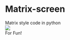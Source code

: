 # Matrix-screen
Matrix style code in python<br>
<img src="https://upload.wikimedia.org/wikipedia/commons/thumb/e/e6/Xmatrix.png/300px-Xmatrix.png">
<br>For Fun!

